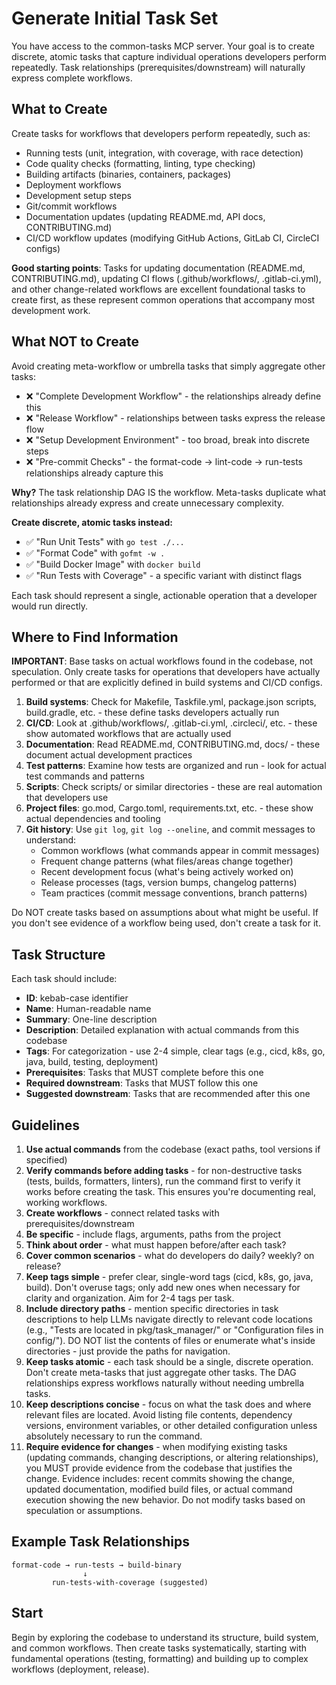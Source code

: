 # Generate Initial Task Set

You have access to the common-tasks MCP server. Your goal is to create discrete, atomic tasks that capture individual operations developers perform repeatedly. Task relationships (prerequisites/downstream) will naturally express complete workflows.

## What to Create

Create tasks for workflows that developers perform repeatedly, such as:
- Running tests (unit, integration, with coverage, with race detection)
- Code quality checks (formatting, linting, type checking)
- Building artifacts (binaries, containers, packages)
- Deployment workflows
- Development setup steps
- Git/commit workflows
- Documentation updates (updating README.md, API docs, CONTRIBUTING.md)
- CI/CD workflow updates (modifying GitHub Actions, GitLab CI, CircleCI configs)

**Good starting points**: Tasks for updating documentation (README.md, CONTRIBUTING.md), updating CI flows (.github/workflows/, .gitlab-ci.yml), and other change-related workflows are excellent foundational tasks to create first, as these represent common operations that accompany most development work.

## What NOT to Create

Avoid creating meta-workflow or umbrella tasks that simply aggregate other tasks:
- ❌ "Complete Development Workflow" - the relationships already define this
- ❌ "Release Workflow" - relationships between tasks express the release flow
- ❌ "Setup Development Environment" - too broad, break into discrete steps
- ❌ "Pre-commit Checks" - the format-code → lint-code → run-tests relationships already capture this

**Why?** The task relationship DAG IS the workflow. Meta-tasks duplicate what relationships already express and create unnecessary complexity.

**Create discrete, atomic tasks instead:**
- ✅ "Run Unit Tests" with `go test ./...`
- ✅ "Format Code" with `gofmt -w .`
- ✅ "Build Docker Image" with `docker build`
- ✅ "Run Tests with Coverage" - a specific variant with distinct flags

Each task should represent a single, actionable operation that a developer would run directly.

## Where to Find Information

**IMPORTANT**: Base tasks on actual workflows found in the codebase, not speculation. Only create tasks for operations that developers have actually performed or that are explicitly defined in build systems and CI/CD configs.

1. **Build systems**: Check for Makefile, Taskfile.yml, package.json scripts, build.gradle, etc. - these define tasks developers actually run
2. **CI/CD**: Look at .github/workflows/, .gitlab-ci.yml, .circleci/, etc. - these show automated workflows that are actually used
3. **Documentation**: Read README.md, CONTRIBUTING.md, docs/ - these document actual development practices
4. **Test patterns**: Examine how tests are organized and run - look for actual test commands and patterns
5. **Scripts**: Check scripts/ or similar directories - these are real automation that developers use
6. **Project files**: go.mod, Cargo.toml, requirements.txt, etc. - these show actual dependencies and tooling
7. **Git history**: Use `git log`, `git log --oneline`, and commit messages to understand:
   - Common workflows (what commands appear in commit messages)
   - Frequent change patterns (what files/areas change together)
   - Recent development focus (what's being actively worked on)
   - Release processes (tags, version bumps, changelog patterns)
   - Team practices (commit message conventions, branch patterns)

Do NOT create tasks based on assumptions about what might be useful. If you don't see evidence of a workflow being used, don't create a task for it.

## Task Structure

Each task should include:
- **ID**: kebab-case identifier
- **Name**: Human-readable name
- **Summary**: One-line description
- **Description**: Detailed explanation with actual commands from this codebase
- **Tags**: For categorization - use 2-4 simple, clear tags (e.g., cicd, k8s, go, java, build, testing, deployment)
- **Prerequisites**: Tasks that MUST complete before this one
- **Required downstream**: Tasks that MUST follow this one
- **Suggested downstream**: Tasks that are recommended after this one

## Guidelines

1. **Use actual commands** from the codebase (exact paths, tool versions if specified)
2. **Verify commands before adding tasks** - for non-destructive tasks (tests, builds, formatters, linters), run the command first to verify it works before creating the task. This ensures you're documenting real, working workflows.
3. **Create workflows** - connect related tasks with prerequisites/downstream
4. **Be specific** - include flags, arguments, paths from the project
5. **Think about order** - what must happen before/after each task?
6. **Cover common scenarios** - what do developers do daily? weekly? on release?
7. **Keep tags simple** - prefer clear, single-word tags (cicd, k8s, go, java, build). Don't overuse tags; only add new ones when necessary for clarity and organization. Aim for 2-4 tags per task.
8. **Include directory paths** - mention specific directories in task descriptions to help LLMs navigate directly to relevant code locations (e.g., "Tests are located in pkg/task_manager/" or "Configuration files in config/"). DO NOT list the contents of files or enumerate what's inside directories - just provide the paths for navigation.
9. **Keep tasks atomic** - each task should be a single, discrete operation. Don't create meta-tasks that just aggregate other tasks. The DAG relationships express workflows naturally without needing umbrella tasks.
10. **Keep descriptions concise** - focus on what the task does and where relevant files are located. Avoid listing file contents, dependency versions, environment variables, or other detailed configuration unless absolutely necessary to run the command.
11. **Require evidence for changes** - when modifying existing tasks (updating commands, changing descriptions, or altering relationships), you MUST provide evidence from the codebase that justifies the change. Evidence includes: recent commits showing the change, updated documentation, modified build files, or actual command execution showing the new behavior. Do not modify tasks based on speculation or assumptions.

## Example Task Relationships

```
format-code → run-tests → build-binary
                ↓
         run-tests-with-coverage (suggested)
```

## Start

Begin by exploring the codebase to understand its structure, build system, and common workflows. Then create tasks systematically, starting with fundamental operations (testing, formatting) and building up to complex workflows (deployment, release).
